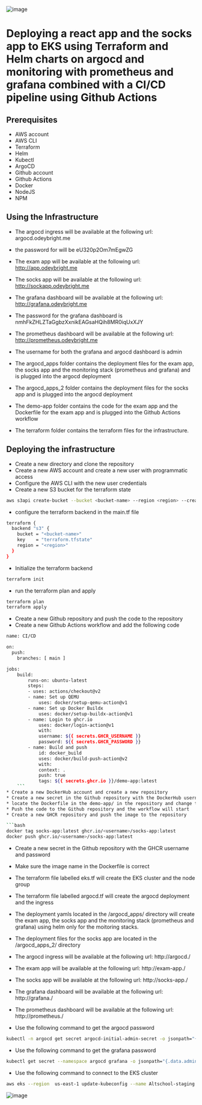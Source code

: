 ![image](https://user-images.githubusercontent.com/62260900/226180985-6f6358fb-2e67-4865-8bc1-4b9ad7ec6c2f.png)

# Deploying a react app and the socks app to EKS using Terraform and Helm charts on argocd and monitoring with prometheus and grafana combined with a CI/CD pipeline using Github Actions

## Prerequisites

* AWS account
* AWS CLI
* Terraform
* Helm
* Kubectl
* ArgoCD
* Github account
* Github Actions
* Docker
* NodeJS
* NPM

## Using the Infrastructure

* The argocd ingress will be available at the following url: argocd.odeybright.me
* the password for will be eU320p2Om7mEgwZG
* The exam app will be available at the following url: http://app.odeybright.me
* The socks app will be available at the following url: http://sockapp.odeybright.me
* The grafana dashboard will be available at the following url: http://grafana.odeybright.me
* The password for the grafana dashboard is nmhFkZHLZTaGgbzXxnikEAGsaHQih8MR0iqUxXJY
* The prometheus dashboard will be available at the following url: http://prometheus.odeybright.me
* The username for both the grafana and argocd dashboard is admin

* The argocd_apps folder contains the deployment files for the exam app, the socks app and the monitoring stack (prometheus and grafana) and is plugged into the argocd deployment

* The argocd_apps_2 folder contains the deployment files for the socks app and is plugged into the argocd deployment

* The demo-app folder contains the code for the exam app and the Dockerfile for the exam app and is plugged into the Github Actions workflow

* The terraform folder contains the terraform files for the infrastructure.

## Deploying the infrastructure

* Create a new directory and clone the repository
* Create a new AWS account and create a new user with programmatic access
* Configure the AWS CLI with the new user credentials
* Create a new S3 bucket for the terraform state

```bash
aws s3api create-bucket --bucket <bucket-name> --region <region> --create-bucket-configuration LocationConstraint=<region>
```

* configure the terraform backend in the main.tf file

```bash
terraform {
  backend "s3" {
    bucket = "<bucket-name>"
    key    = "terraform.tfstate"
    region = "<region>"
  }
}
```

* Initialize the terraform backend

```bash
terraform init
```

* run the terraform plan and apply

```bash
terraform plan
terraform apply
```

* Create a new Github repository and push the code to the repository
* Create a new Github Actions workflow and add the following code

```bash
name: CI/CD

on:
  push:
    branches: [ main ]

jobs:
    build:
        runs-on: ubuntu-latest
        steps:
        - uses: actions/checkout@v2
        - name: Set up QEMU
            uses: docker/setup-qemu-action@v1
        - name: Set up Docker Buildx
            uses: docker/setup-buildx-action@v1
        - name: Login to ghcr.io
            uses: docker/login-action@v1
            with:
            username: ${{ secrets.GHCR_USERNAME }}
            password: ${{ secrets.GHCR_PASSWORD }}
        - name: Build and push
            id: docker_build
            uses: docker/build-push-action@v2
            with:
            context: .
            push: true
            tags: ${{ secrets.ghcr.io }}/demo-app:latest
    ``` 
* Create a new DockerHub account and create a new repository
* Create a new secret in the Github repository with the DockerHub username and password
* locate the Dockerfile in the demo-app/ in the repository and change the image name to the DockerHub repository name
* Push the code to the Github repository and the workflow will start
* Create a new GHCR repository and push the image to the repository

```bash
docker tag socks-app:latest ghcr.io/<username>/socks-app:latest
docker push ghcr.io/<username>/socks-app:latest
```

* Create a new secret in the Github repository with the GHCR username and password
* Make sure the image name in the Dockerfile is correct

* The terraform file labelled eks.tf will create the EKS cluster and the node group
* The terraform file labelled argocd.tf will create the argocd deployment and the ingress
* The deployment yamls located in the /argocd_apps/ directory will create the exam app, the socks app and the monitoring stack (prometheus and grafana) using helm only for the moitoring stacks.
* The deployment files for the socks app are located in the /argocd_apps_2/ directory
* The argocd ingress will be available at the following url: http://argocd.<domain-name>/
* The exam app will be available at the following url: http://exam-app.<domain-name>/
* The socks app will be available at the following url: http://socks-app.<domain-name>/
* The grafana dashboard will be available at the following url: http://grafana.<domain-name>/
* The prometheus dashboard will be available at the following url: http://prometheus.<domain-name>/

* Use the following command to get the argocd password

```bash
kubectl -n argocd get secret argocd-initial-admin-secret -o jsonpath="{.data.password}" | base64 -d
```

* Use the following command to get the grafana password

```bash
kubectl get secret --namespace argocd grafana -o jsonpath="{.data.admin-password}" | base64 --decode ; echo
```
* Use the following command to connect to the EKS cluster

```bash
aws eks --region  us-east-1 update-kubeconfig --name Altschool-staging
```
![image](https://user-images.githubusercontent.com/62260900/226217637-1e5dc915-9b93-4daa-962c-ea229f66b80c.png)




